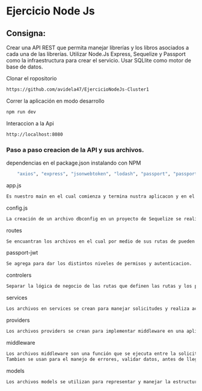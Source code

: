 # Ejercicio Node Js

## Consigna:
Crear una API REST que permita manejar librerías y los libros asociados a cada una de
las librerías. Utilizar Node.Js Express, Sequelize y Passport como la infraestructura para crear
el servicio. Usar SQLlite como motor de base de datos.

Clonar el ropositorio
```sh
https://github.com/avidela47/EjercicioNodeJs-Cluster1
```

Correr la aplicación en modo desarrollo
```sh
npm run dev
```
Interaccion a la Api
```sh
http://localhost:8080
```

### Paso a paso creacion de la API y sus archivos.

dependencias en el package.json instalando con NPM
```sh
    "axios", "express", "jsonwebtoken", "lodash", "passport", "passport-jwt", "sequelize", "sqlite3", "nodemon"
```

app.js
```sh
Es nuestro main en el cual comienza y termina nustra aplicacon y en el realizamos las distintas configuraciones para que corra nustra API, como el puerto, los Middleware, las rutas y el server.
```

config.js
```sh
La creación de un archivo dbconfig en un proyecto de Sequelize se realiza con el propósito de almacenar la configuración de conexión a la base de datos, facilitando la gestión de diferentes entornos y simplificando la configuración de la aplicación.
```

routes
```sh
Se encuantran los archivos en el cual por medio de sus rutas de pueden realizar los diferentes metodos para realizar la CRUD a traves de las peticiones, estos archivos requieren de los controllers.
```

passport-jwt
```sh
Se agrega para dar los distintos niveles de permisos y autenticacion.
```

controlers
```sh
Separar la lógica de negocio de las rutas que definen las rutas y los puntos de acceso de la aplicación, ademas Facilitar la reutilización de la lógica de negocio en diferentes rutas y Simplificar el mantenimiento y la escalabilidad del proyecto. Estos archivos requieren de los services.
```

services
```sh
Los archivos en services se crean para manejar solicitudes y realiza acciones en funcion de esas solicitudes, se pueden crear rutas con parametros y require los providers.
```

providers
```sh
Los archivos providers se crean para implementar middleware en una aplicación y definir una funcion para ejecutar cada soliitud que llegue a la aplicacion y require los models.
```

middleware
```sh
Los archivos middleware son una función que se ejecuta entre la solicitud y la respuesta en una aplicación.
Tambien se usan para el manejo de errores, validar datos, antes de llegar a las definiciones de las rutas.
```

models
```sh
Los archivos models se utilizan para representar y manejar la estructura de los datos en el lado del servidor, facilitando la organización, validación y manipulación de los datos. Esto permite una mayor separación de responsabilidades y reutilización de código en el proyecto.
```